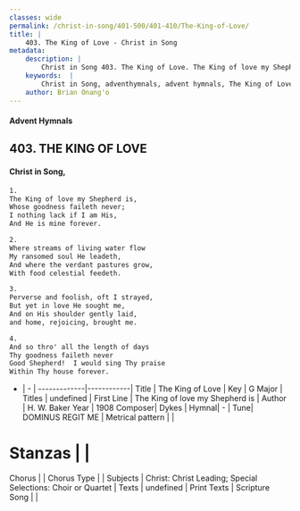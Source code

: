 ```yaml
---
classes: wide
permalink: /christ-in-song/401-500/401-410/The-King-of-Love/
title: |
    403. The King of Love - Christ in Song
metadata:
    description: |
        Christ in Song 403. The King of Love. The King of love my Shepherd is, Whose goodness faileth never; I nothing lack if I am His, And He is mine forever.
    keywords:  |
        Christ in Song, adventhymnals, advent hymnals, The King of Love, The King of love my Shepherd is. 
    author: Brian Onang'o
---
```


#### Advent Hymnals
## 403. THE KING OF LOVE
####  Christ in Song,

```txt
1.
The King of love my Shepherd is,
Whose goodness faileth never;
I nothing lack if I am His,
And He is mine forever.

2.
Where streams of living water flow
My ransomed soul He leadeth,
And where the verdant pastures grow,
With food celestial feedeth.

3.
Perverse and foolish, oft I strayed,
But yet in love He sought me,
And on His shoulder gently laid,
and home, rejoicing, brought me.

4.
And so thro' all the length of days
Thy goodness faileth never
Good Shepherd!  I would sing Thy praise
Within Thy house forever.

```

- |   -  |
-------------|------------|
Title | The King of Love |
Key | G Major |
Titles | undefined |
First Line | The King of love my Shepherd is |
Author | H. W. Baker
Year | 1908
Composer| Dykes |
Hymnal|  - |
Tune| DOMINUS REGIT ME |
Metrical pattern | |
# Stanzas |  |
Chorus |  |
Chorus Type |  |
Subjects | Christ: Christ Leading; Special Selections: Choir or Quartet |
Texts | undefined |
Print Texts | 
Scripture Song |  |
    
